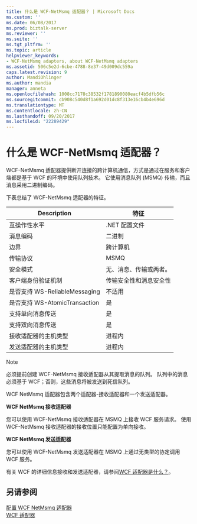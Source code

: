 ```yaml
---
title: 什么是 WCF-NetMsmq 适配器？ | Microsoft Docs
ms.custom: ''
ms.date: 06/08/2017
ms.prod: biztalk-server
ms.reviewer: ''
ms.suite: ''
ms.tgt_pltfrm: ''
ms.topic: article
helpviewer_keywords:
- WCF-NetMsmq adapters, about WCF-NetMsmq adapters
ms.assetid: 506c5e2d-6cbe-4788-8e37-49d009dc559a
caps.latest.revision: 9
author: MandiOhlinger
ms.author: mandia
manager: anneta
ms.openlocfilehash: 1008cc7178c38532f1781890080eacf4b5dfb56c
ms.sourcegitcommit: cb908c540d8f1a692d01dc8f313e16cb4b4e696d
ms.translationtype: MT
ms.contentlocale: zh-CN
ms.lasthandoff: 09/20/2017
ms.locfileid: "22289429"
---
```

# <a name="what-is-the-wcf-netmsmq-adapter"></a>什么是 WCF-NetMsmq 适配器？
WCF-NetMsmq 适配器提供断开连接的跨计算机通信，方式是通过在服务和客户端都是基于 WCF 的环境中使用队列技术。 它使用消息队列 (MSMQ) 传输，而且消息采用二进制编码。  
  
 下表总结了 WCF-NetMsmq 适配器的特征。  
  
|Description|特征|  
|-----------------|--------------------|  
|互操作性水平|.NET 配置文件|  
|消息编码|二进制|  
|边界|跨计算机|  
|传输协议|MSMQ|  
|安全模式|无、消息、传输或两者。|  
|客户端身份验证机制|传输安全性和消息安全性|  
|是否支持 WS-ReliableMessaging|不适用|  
|是否支持 WS-AtomicTransaction|是|  
|支持单向消息传送|是|  
|支持双向消息传送|是|  
|接收适配器的主机类型|进程内|  
|发送适配器的主机类型|进程内|  
  
> [!NOTE]
>  必须提前创建 WCF-NetMsmq 接收适配器从其提取消息的队列。 队列中的消息必须基于 WCF；否则，这些消息将被发送到死信队列。  
  
 WCF NetMsmq 适配器包含两个适配器-接收适配器和一个发送适配器。  
  
 **WCF NetMsmq 接收适配器**  
  
 您可以使用 WCF-NetMsmq 接收适配器在 MSMQ 上接收 WCF 服务请求。 使用 WCF-NetMsmq 接收适配器的接收位置只能配置为单向接收。  
  
 **WCF NetMsmq 发送适配器**  
  
 您可以使用 WCF-NetMsmq 发送适配器在 MSMQ 上通过无类型的协定调用 WCF 服务。  
  
 有关 WCF 的详细信息接收和发送适配器，请参阅[WCF 适配器是什么？](../core/what-are-the-wcf-adapters.md)。  
  
## <a name="see-also"></a>另请参阅  
 [配置 WCF NetMsmq 适配器](../core/configuring-the-wcf-netmsmq-adapter.md)   
 [WCF 适配器](../core/wcf-adapters.md)